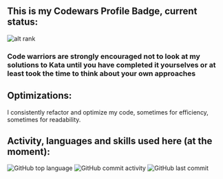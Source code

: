 ## This is my Codewars Profile Badge, current status:

![alt rank](https://www.codewars.com/users/omarovfrontend/badges/large)

### Code warriors are strongly encouraged not to look at my solutions to Kata until you have completed it yourselves or at least took the time to think about your own approaches

## Optimizations:

I consistently refactor and optimize my code, sometimes for efficiency, sometimes for readability.

## Activity, languages and skills used here (at the moment):

![GitHub top language](https://img.shields.io/github/languages/top/omarovfrontend/codewars)
![GitHub commit activity](https://img.shields.io/github/commit-activity/m/omarovfrontend/codewars)
![GitHub last commit](https://img.shields.io/github/last-commit/omarovfrontend/codewars)
